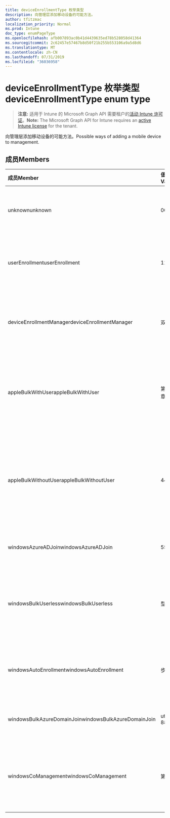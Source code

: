 ```yaml
---
title: deviceEnrollmentType 枚举类型
description: 向管理层添加移动设备的可能方法。
author: tfitzmac
localization_priority: Normal
ms.prod: Intune
doc_type: enumPageType
ms.openlocfilehash: afb007893ac0b41d4439635ed78b528058d41364
ms.sourcegitcommit: 2c62457e57467b8d50f21b255b553106a9a5d8d6
ms.translationtype: MT
ms.contentlocale: zh-CN
ms.lasthandoff: 07/31/2019
ms.locfileid: "36036958"
---
```

# <a name="deviceenrollmenttype-enum-type"></a><span data-ttu-id="2ddc0-103">deviceEnrollmentType 枚举类型</span><span class="sxs-lookup"><span data-stu-id="2ddc0-103">deviceEnrollmentType enum type</span></span>

> <span data-ttu-id="2ddc0-104">**注意:** 适用于 Intune 的 Microsoft Graph API 需要租户的[活动 Intune 许可证](https://go.microsoft.com/fwlink/?linkid=839381)。</span><span class="sxs-lookup"><span data-stu-id="2ddc0-104">**Note:** The Microsoft Graph API for Intune requires an [active Intune license](https://go.microsoft.com/fwlink/?linkid=839381) for the tenant.</span></span>

<span data-ttu-id="2ddc0-105">向管理层添加移动设备的可能方法。</span><span class="sxs-lookup"><span data-stu-id="2ddc0-105">Possible ways of adding a mobile device to management.</span></span>

## <a name="members"></a><span data-ttu-id="2ddc0-106">成员</span><span class="sxs-lookup"><span data-stu-id="2ddc0-106">Members</span></span>
|<span data-ttu-id="2ddc0-107">成员</span><span class="sxs-lookup"><span data-stu-id="2ddc0-107">Member</span></span>|<span data-ttu-id="2ddc0-108">值</span><span class="sxs-lookup"><span data-stu-id="2ddc0-108">Value</span></span>|<span data-ttu-id="2ddc0-109">说明</span><span class="sxs-lookup"><span data-stu-id="2ddc0-109">Description</span></span>|
|:---|:---|:---|
|<span data-ttu-id="2ddc0-110">unknown</span><span class="sxs-lookup"><span data-stu-id="2ddc0-110">unknown</span></span>|<span data-ttu-id="2ddc0-111">0</span><span class="sxs-lookup"><span data-stu-id="2ddc0-111">0</span></span>|<span data-ttu-id="2ddc0-112">默认值, 未收集注册类型。</span><span class="sxs-lookup"><span data-stu-id="2ddc0-112">Default value, enrollment type was not collected.</span></span>|
|<span data-ttu-id="2ddc0-113">userEnrollment</span><span class="sxs-lookup"><span data-stu-id="2ddc0-113">userEnrollment</span></span>|<span data-ttu-id="2ddc0-114">1</span><span class="sxs-lookup"><span data-stu-id="2ddc0-114">1</span></span>|<span data-ttu-id="2ddc0-115">通过 BYOD 通道的用户驱动的注册。</span><span class="sxs-lookup"><span data-stu-id="2ddc0-115">User driven enrollment through BYOD channel.</span></span>|
|<span data-ttu-id="2ddc0-116">deviceEnrollmentManager</span><span class="sxs-lookup"><span data-stu-id="2ddc0-116">deviceEnrollmentManager</span></span>|<span data-ttu-id="2ddc0-117">双面</span><span class="sxs-lookup"><span data-stu-id="2ddc0-117">2</span></span>|<span data-ttu-id="2ddc0-118">具有设备注册管理员帐户的用户注册。</span><span class="sxs-lookup"><span data-stu-id="2ddc0-118">User enrollment with a device enrollment manager account.</span></span>|
|<span data-ttu-id="2ddc0-119">appleBulkWithUser</span><span class="sxs-lookup"><span data-stu-id="2ddc0-119">appleBulkWithUser</span></span>|<span data-ttu-id="2ddc0-120">第三章</span><span class="sxs-lookup"><span data-stu-id="2ddc0-120">3</span></span>|<span data-ttu-id="2ddc0-121">使用用户质询的 Apple 批量注册。</span><span class="sxs-lookup"><span data-stu-id="2ddc0-121">Apple bulk enrollment with user challenge.</span></span> <span data-ttu-id="2ddc0-122">(DEP、Apple 配置器)</span><span class="sxs-lookup"><span data-stu-id="2ddc0-122">(DEP, Apple Configurator)</span></span>|
|<span data-ttu-id="2ddc0-123">appleBulkWithoutUser</span><span class="sxs-lookup"><span data-stu-id="2ddc0-123">appleBulkWithoutUser</span></span>|<span data-ttu-id="2ddc0-124">4</span><span class="sxs-lookup"><span data-stu-id="2ddc0-124">4</span></span>|<span data-ttu-id="2ddc0-125">没有用户质询的 Apple 批量注册。</span><span class="sxs-lookup"><span data-stu-id="2ddc0-125">Apple bulk enrollment without user challenge.</span></span> <span data-ttu-id="2ddc0-126">(DEP、Apple 配置器、移动配置)</span><span class="sxs-lookup"><span data-stu-id="2ddc0-126">(DEP, Apple Configurator, Mobile Config)</span></span>|
|<span data-ttu-id="2ddc0-127">windowsAzureADJoin</span><span class="sxs-lookup"><span data-stu-id="2ddc0-127">windowsAzureADJoin</span></span>|<span data-ttu-id="2ddc0-128">5</span><span class="sxs-lookup"><span data-stu-id="2ddc0-128">5</span></span>|<span data-ttu-id="2ddc0-129">Windows 10 Azure AD 加入。</span><span class="sxs-lookup"><span data-stu-id="2ddc0-129">Windows 10 Azure AD Join.</span></span>|
|<span data-ttu-id="2ddc0-130">windowsBulkUserless</span><span class="sxs-lookup"><span data-stu-id="2ddc0-130">windowsBulkUserless</span></span>|<span data-ttu-id="2ddc0-131">型</span><span class="sxs-lookup"><span data-stu-id="2ddc0-131">6</span></span>|<span data-ttu-id="2ddc0-132">通过带证书的 ICD 通过 ICD 进行的 Windows 10 批量注册。</span><span class="sxs-lookup"><span data-stu-id="2ddc0-132">Windows 10 Bulk enrollment through ICD with certificate.</span></span>|
|<span data-ttu-id="2ddc0-133">windowsAutoEnrollment</span><span class="sxs-lookup"><span data-stu-id="2ddc0-133">windowsAutoEnrollment</span></span>|<span data-ttu-id="2ddc0-134">步</span><span class="sxs-lookup"><span data-stu-id="2ddc0-134">7</span></span>|<span data-ttu-id="2ddc0-135">Windows 10 自动注册。</span><span class="sxs-lookup"><span data-stu-id="2ddc0-135">Windows 10 automatic enrollment.</span></span> <span data-ttu-id="2ddc0-136">(添加工作帐户)</span><span class="sxs-lookup"><span data-stu-id="2ddc0-136">(Add work account)</span></span>|
|<span data-ttu-id="2ddc0-137">windowsBulkAzureDomainJoin</span><span class="sxs-lookup"><span data-stu-id="2ddc0-137">windowsBulkAzureDomainJoin</span></span>|<span data-ttu-id="2ddc0-138">utf-8</span><span class="sxs-lookup"><span data-stu-id="2ddc0-138">8</span></span>|<span data-ttu-id="2ddc0-139">Windows 10 批量 Azure AD 加入。</span><span class="sxs-lookup"><span data-stu-id="2ddc0-139">Windows 10 bulk Azure AD Join.</span></span>|
|<span data-ttu-id="2ddc0-140">windowsCoManagement</span><span class="sxs-lookup"><span data-stu-id="2ddc0-140">windowsCoManagement</span></span>|<span data-ttu-id="2ddc0-141">第</span><span class="sxs-lookup"><span data-stu-id="2ddc0-141">9</span></span>|<span data-ttu-id="2ddc0-142">由 AutoPilot 或组策略触发的 Windows 10 协同管理。</span><span class="sxs-lookup"><span data-stu-id="2ddc0-142">Windows 10 Co-Management triggered by AutoPilot or Group Policy.</span></span>|



